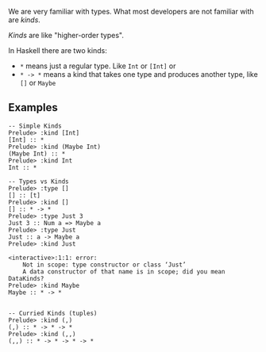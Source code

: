 We are very familiar with types. What most developers are not familiar with are *kinds*.

*Kinds* are like "higher-order types". 

In Haskell there are two kinds:

* `*` means just a regular type. Like `Int` or `[Int]` or 
* `* -> *` means a kind that takes one type and produces another type, like `[]` or `Maybe`



Examples
-------
```shell
-- Simple Kinds
Prelude> :kind [Int]
[Int] :: *
Prelude> :kind (Maybe Int)
(Maybe Int) :: *
Prelude> :kind Int
Int :: *

-- Types vs Kinds
Prelude> :type []
[] :: [t]
Prelude> :kind []
[] :: * -> *
Prelude> :type Just 3
Just 3 :: Num a => Maybe a
Prelude> :type Just
Just :: a -> Maybe a
Prelude> :kind Just

<interactive>:1:1: error:
    Not in scope: type constructor or class ‘Just’
    A data constructor of that name is in scope; did you mean DataKinds?
Prelude> :kind Maybe
Maybe :: * -> *


-- Curried Kinds (tuples)
Prelude> :kind (,)
(,) :: * -> * -> *
Prelude> :kind (,,)
(,,) :: * -> * -> * -> *
```
